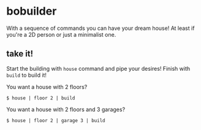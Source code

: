 # bobuilder

With a sequence of commands you can have your dream house! At least if you're a 2D 
person or just a minimalist one.

## take it!

Start the building with `house` command and pipe your desires! Finish with `build` 
to build it!

You want a house with 2 floors?

```
$ house | floor 2 | build
```

You want a house with 2 floors and 3 garages?

```
$ house | floor 2 | garage 3 | build
```
